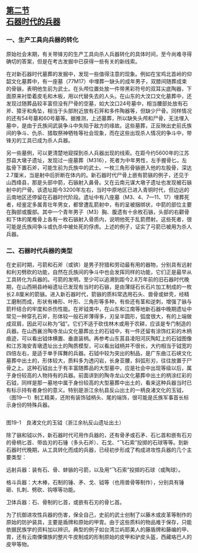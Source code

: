 <?xml version='1.0' encoding='utf-8'?>
<html xmlns="http://www.w3.org/1999/xhtml">
  <head>
    <title>中国古代文化史（插图本）（上下）</title>
    <link href="page-template.xpgt" rel="stylesheet" type="application/vnd.adobe-page-template+xml"/>
    <meta http-equiv="Content-Type" content="text/html; charset=utf-8"/>
  <link href="../stylesheet.css" rel="stylesheet" type="text/css"/>
<link href="../page_styles.css" rel="stylesheet" type="text/css"/>
</head>
  <body class="calibre">
<div class="calibre1" id="chapter19">
<h2 class="left" id="sec119"><a class="calibre29" href="part0004.html#s119">第二节<br class="calibre27"/>石器时代的兵器</a></h2>
<h3 class="left1">一、生产工具向兵器的转化</h3>
<p class="indent">原始社会末期，有关带锋刃的生产工具向杀人兵器转化的具体时间，至今尚难寻得确切的答案，但是在考古发掘中已获得一些有关的新线索。</p>
<p class="indent">在对新石器时代墓葬的发掘中，发现一些值得注意的现象。例如在宝鸡北首岭的仰韶文化墓葬中，有一座墓（77M17）中埋葬一缺头的成年男子，双膝间随葬成束的骨镞，表明他生前为武士。在头颅位置处放一件带黑彩符号的双耳尖底陶器，下面原来衬垫着皮毛和木板，用以代替失去的人头。在山东的大汶口文化墓葬中，还发现过随葬品较丰富但没有尸骨的空墓，如大汶口24号墓中，相当腰部处放有石斧、獐牙和角坠，相当于头部附近放有石笄和多件陶器等，但缺少尸骨。同样情况的还有54号墓和60号墓等。据推测，上述墓葬，所以缺失头颅和尸骨，无法埋入墓中，是由于氏族间武装争斗中失陷于敌方的缘故。这些墓葬，正反映出史前氏族间的争斗、仇杀、猎取祭神牺牲等社会现象，而在这些出现杀人情况的争斗中，带锋刃的工具已成为杀人兵器。</p>
<p class="indent">另一些墓例，可以更清楚地窥探到杀人兵器出现的线索。在距今约5600年的江苏邳县大墩子遗址，发现过一座墓葬（M316），死者为中年男性，左手握骨匕，左肱骨下置石斧，可能生前为氏族中的武士。一枚三角形骨镞嵌入他的左股骨，深达2.7厘米，当是射中后折断在体内的。新石器时代尸骨上嵌有箭镞的例子，还见于山西绛县，那是头部中箭，石镞射入鼻骨。又在云南元谋大墩子遗址也发现被石镞射中的尸骨。该遗址距今3200年左右，当时中原地区已进入青铜时代，但边远的云南地区还停留在石器时代阶段。遗址中有八座墓（M3、4、7—11、17）埋葬死者，经鉴定多属青壮年男女，都曾遭乱箭射中，有的呈被捆绑状，中箭的部位主要在胸部或腹部。其中一个青年男子（M3）胸、腹遗有十余枚石镞，头部<a id="page836"></a>的右颧骨和下体的尾椎骨上各有一枚石镞射入骨质内，说明他死于乱箭攒射。这些死者，很可能是氏族间争斗或仇杀中被处死的俘虏。上述的例子，证实了弓箭已被用为杀人兵器。</p>
<h3 class="left1">二、石器时代兵器的类型</h3>
<p class="indent">在史前时期，弓箭和石斧（或锛）是男子狩猎和劳动最有用的器物，分别具有远射和利刃劈砍的功能，自然在氏族间的争斗中也会发挥同样的功能，它们正是最早从工具转化为兵器的。弓箭的发明，至少可以追溯到距今2.8万年前的旧石器时代晚期，在山西朔县峙峪遗址已发现有当时的石镞，是由薄燧石长石片加工制成的一枚长2.8厘米的箭镞。进入新石器时代，箭镞的质料常选用石头、兽骨或蚌壳，经精工磨制而成，形状有棒形、叶形、三角形等多种，有些还有茎和逆刺，增强了镞与箭杆结合的牢度和杀伤性能。在斧钺类中，在山东和江南等地新石器中晚期遗址中常见一种穿孔石斧，形体较一般石斧薄得多，刃呈半圆形，弧度很大，有的上端做成双肩，因此可以称为“钺”。它们不适于砍伐林木或用于农耕，应该是专门制造的兵器。在山西襄汾陶寺龙山文化墓葬出土的石钺中，有一件还留有涂饰红彩的木柄痕迹，可以看出钺体横置、垂直装柄。再参考山东莒县凌阳河灰陶缸上的石钺图像和江苏海安青墩遗址出土的陶质模型，可以看出钺柄并不很长，大约相当于钺宽的四倍左右，是适于单手挥舞的兵器。石钺中较为突出的制品，是广东曲江石峡文化墓葬中出土的，形体较大，质料多为透闪岩，长身亚腰，斜弧形刃，往往放置于尸骨之上。这种石钺出土于有丰富随葬品的大型墓中，应是社会中出现等级以后，属于身份较高的人物持有的兵器。前面讲到的陶寺龙山文化墓葬中出土的柄涂红彩的石钺，同样是那一墓地中属于身份较高的大型墓葬中出土的，看来这种兵器当时已有标示持有者身份的意义。特别是浙江余杭县反山出土的一柄良渚文化的玉钺，（图19—1）制工精美，还附有装饰钺柄头、尾的端饰，很可能是氏族军事首长标示身份的特殊兵器。</p>
<div class="image">
<p class="center"><img alt="" class="calibre428" src="../images/00577.jpeg"/></p>
<p class="caption">图19-1　良渚文化的玉钺（浙江余杭反山遗址出土）</p>
</div>
<p class="indent">除了镞和钺以外，新石器时代可用作兵器的，还有骨矛或石矛、石匕首和嵌有石刃的骨柄匕首、带齿刃的石锤（多头石斧）、石戈、“飞石索”投掷的石球等等。到新石器时代晚期，从工具转化而成的兵器，已经初步形成了构成进攻性兵器的<a id="page837"></a>几个主要类型：</p>
<p class="indent">远射兵器：装有石、骨、蚌镞的弓箭，以及用“飞石索”投掷的石球（或陶球）。</p>
<p class="indent">格斗兵器：大木棒，石制的锤、矛、戈、钺等（也用兽骨等制作），分别具有锤砸、扎刺、劈砍、钩啄等功能。</p>
<p class="indent">卫体兵器：石、骨制的匕首，或嵌有石刃的骨匕首。</p>
<p class="indent">为了抗御进攻性兵器的伤害，保全自己，史前的武士创制了以藤木或皮革等制作的原始的防护装具，主要是盾牌和原始的甲胄。由于这些质料的物品难于保存，只能依据民族学的资料加以辨识。典型的例子如台湾兰屿耶美人的藤盾牌和藤编的甲、胄，还有云南傈僳族的整片牛皮制成的形制原始的皮甲和驴皮头盔，西藏珞巴人的皮甲等物。</p>
</div>
</body>
</html>
